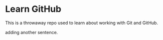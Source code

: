# Learn GitHub

This is a throwaway repo used to learn about working with Git and GitHub.

adding another sentence.
